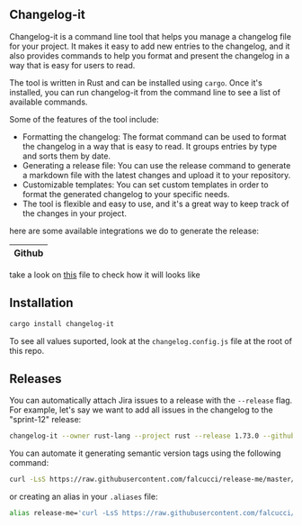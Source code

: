 Changelog-it
------------------------

Changelog-it is a command line tool that helps you manage a changelog file for your project. It makes it easy to add new entries to the changelog, and it also provides commands to help you format and present the changelog in a way that is easy for users to read.

The tool is written in Rust and can be installed using `cargo`. Once it's installed, you can run changelog-it from the command line to see a list of available commands.

Some of the features of the tool include:

- Formatting the changelog: The format command can be used to format the changelog in a way that is easy to read. It groups entries by type and sorts them by date.
- Generating a release file: You can use the release command to generate a markdown file with the latest changes and upload it to your repository.
- Customizable templates: You can set custom templates in order to format the generated changelog to your specific needs.
- The tool is flexible and easy to use, and it's a great way to keep track of the changes in your project.

here are some available integrations we do to generate the release:

|  Github       
| --------------

take a look on [this](https://github.com/falcucci/changelog-it/blob/master/templates/example.md) file to check how it will looks like

## Installation

```bash
cargo install changelog-it
```

To see all values suported, look at the `changelog.config.js` file at the root of this repo.

## Releases

You can automatically attach Jira issues to a release with the `--release` flag. For example, let's say we want to add all issues in the changelog to the "sprint-12" release:

```bash
changelog-it --owner rust-lang --project rust --release 1.73.0 --github-token <token>
```

You can automate it generating semantic version tags using the following command:
```bash
curl -LsS https://raw.githubusercontent.com/falcucci/release-me/master/changelog-it.sh | bash -s <semantic-version> <summary>
```
or creating an alias in your `.aliases` file:
```bash
alias release-me='curl -LsS https://raw.githubusercontent.com/falcucci/release-me/master/changelog-it.sh | bash -s $1 $2'
```
